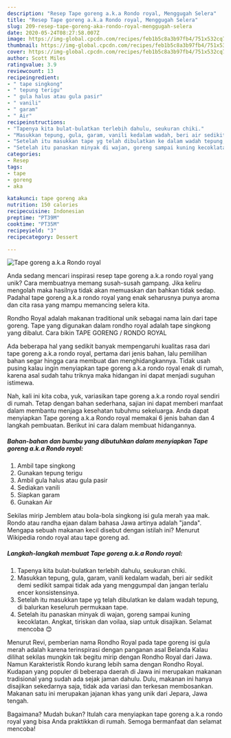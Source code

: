 ```yaml
---
description: "Resep Tape goreng a.k.a Rondo royal, Menggugah Selera"
title: "Resep Tape goreng a.k.a Rondo royal, Menggugah Selera"
slug: 209-resep-tape-goreng-aka-rondo-royal-menggugah-selera
date: 2020-05-24T08:27:58.007Z
image: https://img-global.cpcdn.com/recipes/feb1b5c8a3b97fb4/751x532cq70/tape-goreng-aka-rondo-royal-foto-resep-utama.jpg
thumbnail: https://img-global.cpcdn.com/recipes/feb1b5c8a3b97fb4/751x532cq70/tape-goreng-aka-rondo-royal-foto-resep-utama.jpg
cover: https://img-global.cpcdn.com/recipes/feb1b5c8a3b97fb4/751x532cq70/tape-goreng-aka-rondo-royal-foto-resep-utama.jpg
author: Scott Miles
ratingvalue: 3.9
reviewcount: 13
recipeingredient:
- " tape singkong"
- " tepung terigu"
- " gula halus atau gula pasir"
- " vanili"
- " garam"
- " Air"
recipeinstructions:
- "Tapenya kita bulat-bulatkan terlebih dahulu, seukuran chiki."
- "Masukkan tepung, gula, garam, vanili kedalam wadah, beri air sedikit demi sedikit sampai tidak ada yang menggumpal dan jangan terlalu encer konsistensinya."
- "Setelah itu masukkan tape yg telah dibulatkan ke dalam wadah tepung, di balurkan keseluruh permukaan tape."
- "Setelah itu panaskan minyak di wajan, goreng sampai kuning kecoklatan. Angkat, tiriskan dan voilaa, siap untuk disajikan. Selamat mencoba 😊"
categories:
- Resep
tags:
- tape
- goreng
- aka

katakunci: tape goreng aka 
nutrition: 150 calories
recipecuisine: Indonesian
preptime: "PT39M"
cooktime: "PT35M"
recipeyield: "3"
recipecategory: Dessert

---
```



![Tape goreng a.k.a Rondo royal](https://img-global.cpcdn.com/recipes/feb1b5c8a3b97fb4/751x532cq70/tape-goreng-aka-rondo-royal-foto-resep-utama.jpg)

Anda sedang mencari inspirasi resep tape goreng a.k.a rondo royal yang unik? Cara membuatnya memang susah-susah gampang. Jika keliru mengolah maka hasilnya tidak akan memuaskan dan bahkan tidak sedap. Padahal tape goreng a.k.a rondo royal yang enak seharusnya punya aroma dan cita rasa yang mampu memancing selera kita.

Rondho Royal adalah makanan traditional unik sebagai nama lain dari tape goreng. Tape yang digunakan dalam rondho royal adalah tape singkong yang dibalut. Cara bikin TAPE GORENG / RONDO ROYAL

Ada beberapa hal yang sedikit banyak mempengaruhi kualitas rasa dari tape goreng a.k.a rondo royal, pertama dari jenis bahan, lalu pemilihan bahan segar hingga cara membuat dan menghidangkannya. Tidak usah pusing kalau ingin menyiapkan tape goreng a.k.a rondo royal enak di rumah, karena asal sudah tahu triknya maka hidangan ini dapat menjadi suguhan istimewa.


Nah, kali ini kita coba, yuk, variasikan tape goreng a.k.a rondo royal sendiri di rumah. Tetap dengan bahan sederhana, sajian ini dapat memberi manfaat dalam membantu menjaga kesehatan tubuhmu sekeluarga. Anda dapat menyiapkan Tape goreng a.k.a Rondo royal memakai 6 jenis bahan dan 4 langkah pembuatan. Berikut ini cara dalam membuat hidangannya.

<!--inarticleads1-->

##### Bahan-bahan dan bumbu yang dibutuhkan dalam menyiapkan Tape goreng a.k.a Rondo royal:

1. Ambil  tape singkong
1. Gunakan  tepung terigu
1. Ambil  gula halus atau gula pasir
1. Sediakan  vanili
1. Siapkan  garam
1. Gunakan  Air


Sekilas mirip Jemblem atau bola-bola singkong isi gula merah yaa mak. Rondo atau randha ejaan dalam bahasa Jawa artinya adalah &#34;janda&#34;. Mengapa sebuah makanan kecil disebut dengan istilah ini? Menurut Wikipedia rondo royal atau tape goreng ad. 

<!--inarticleads2-->

##### Langkah-langkah membuat Tape goreng a.k.a Rondo royal:

1. Tapenya kita bulat-bulatkan terlebih dahulu, seukuran chiki.
1. Masukkan tepung, gula, garam, vanili kedalam wadah, beri air sedikit demi sedikit sampai tidak ada yang menggumpal dan jangan terlalu encer konsistensinya.
1. Setelah itu masukkan tape yg telah dibulatkan ke dalam wadah tepung, di balurkan keseluruh permukaan tape.
1. Setelah itu panaskan minyak di wajan, goreng sampai kuning kecoklatan. Angkat, tiriskan dan voilaa, siap untuk disajikan. Selamat mencoba 😊


Menurut Revi, pemberian nama Rondho Royal pada tape goreng isi gula merah adalah karena terinspirasi dengan panganan asal Belanda Kalau dilihat sekilas mungkin tak begitu mirip dengan Rondho Royal dari Jawa. Namun Karakteristik Rondo kurang lebih sama dengan Rondho Royal. Kudapan yang populer di beberapa daerah di Jawa ini merupakan makanan tradisional yang sudah ada sejak jaman dahulu. Dulu, makanan ini hanya disajikan sekedarnya saja, tidak ada variasi dan terkesan membosankan. Makanan satu ini merupakan jajanan khas yang unik dari Jepara, Jawa tengah. 

Bagaimana? Mudah bukan? Itulah cara menyiapkan tape goreng a.k.a rondo royal yang bisa Anda praktikkan di rumah. Semoga bermanfaat dan selamat mencoba!

